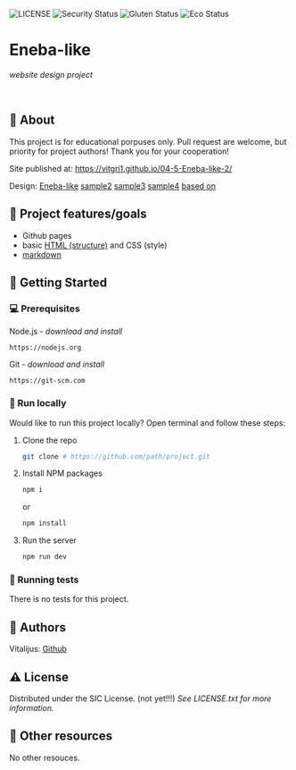 ![LICENSE](https://img.shields.io/badge/license-ISC-blue.svg?style=flat-square)
![Security Status](https://img.shields.io/security-headers?label=Security&url=https%3A%2F%2Fgithub.com&style=flat-square)
![Gluten Status](https://img.shields.io/badge/Gluten-Free-green.svg)
![Eco Status](https://img.shields.io/badge/ECO-Friendly-green.svg)

# Eneba-like

_website design project_

<br>

## 🌟 About

This project is for educational porpuses only. Pull request are welcome, but priority for project authors! Thank you for your cooperation!

Site published at: https://vitgri1.github.io/04-5-Eneba-like-2/

Design: [Eneba-like](https://raw.githubusercontent.com/vitgri1/04-5-Eneba-like-2/develop/img/samples/Eneba-sample1.png) [sample2](https://raw.githubusercontent.com/vitgri1/04-5-Eneba-like-2/develop/img/samples/Eneba-sample2.png) [sample3](https://raw.githubusercontent.com/vitgri1/04-5-Eneba-like-2/develop/img/samples/Eneba-sample3.png) [sample4](https://raw.githubusercontent.com/vitgri1/04-5-Eneba-like-2/develop/img/samples/Eneba-sample4.png) [based on](https://www.eneba.com/lt/)

## 🎯 Project features/goals

-   Github pages
-   basic [HTML (structure)](https://www.w3schools.com/TAGS/default.asp) and CSS (style)
-   [markdown](https://docs.github.com/en/get-started/writing-on-github/getting-started-with-writing-and-formatting-on-github/basic-writing-and-formatting-syntax)

## 🧰 Getting Started

### 💻 Prerequisites

Node.js - _download and install_

```
https://nodejs.org
```

Git - _download and install_

```
https://git-scm.com
```

### 🏃 Run locally

Would like to run this project locally? Open terminal and follow these steps:

1. Clone the repo
    ```sh
    git clone # https://github.com/path/project.git
    ```
2. Install NPM packages
    ```sh
    npm i
    ```
    or
    ```sh
    npm install
    ```
3. Run the server
    ```sh
    npm run dev
    ```

### 🧪 Running tests

There is no tests for this project.

## 🎅 Authors

Vitalijus: [Github](https://github.com/vitgri1)

## ⚠️ License

Distributed under the SIC License. (not yet!!!) *See LICENSE.txt for more information.*

## 🔗 Other resources

No other resouces.
